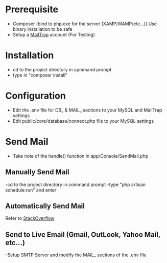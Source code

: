 # Prerequisite
- Composer (bind to php.exe for the server (XAMP/WAMP/etc...)) Use binary installation to be safe
- Setup a <a href="www.mailtrap.io">MailTrap</a> account (For Testing)

# Installation
- cd to the project directory in cpmmand prompt
- type in "composer install"

# Configuration
- Edit the .env file for DB_ & MAIL_ sections to your MySQL and MailTrap settings
- Edit public/core/database/connect.php file to your MySQL settings

# Send Mail
- Take note of the handle() function in app/Console/SendMail.php

## Manually Send Mail
-cd to the project directory in command prompt
-type "php artisan schedule:run" and enter

## Automatically Send Mail
Refer to <a href="https://stackoverflow.com/questions/36305146/how-to-run-task-scheduler-in-windows-10-with-laravel-5-1">StackOverflow</a>

## Send to Live Email (Gmail, OutLook, Yahoo Mail, etc...)
-Setup SMTP Server and modify the MAIL_ sections of the .env file